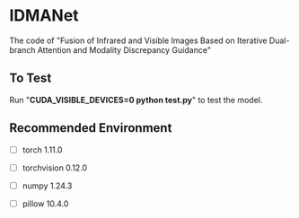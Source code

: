 
#  IDMANet

The code of "Fusion of Infrared and Visible Images Based on Iterative Dual-branch Attention and Modality Discrepancy Guidance"

## To Test
Run "**CUDA_VISIBLE_DEVICES=0 python test.py**" to test the model.


## Recommended Environment

 - [ ] torch  1.11.0
 - [ ] torchvision 0.12.0
 - [ ] numpy 1.24.3
 - [ ] pillow  10.4.0

